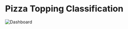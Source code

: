 # Pizza Topping Classification
![Dashboard](https://github.com/ShaikhBorhanUddin/Pizza-Topping-Classification-Project/blob/main/images/pizza_title.png?raw=true)
